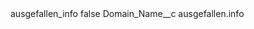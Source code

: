 <?xml version="1.0" encoding="UTF-8"?>
<CustomMetadata xmlns="http://soap.sforce.com/2006/04/metadata" xmlns:xsi="http://www.w3.org/2001/XMLSchema-instance" xmlns:xsd="http://www.w3.org/2001/XMLSchema">
    <label>ausgefallen_info</label>
    <protected>false</protected>
    <values>
        <field>Domain_Name__c</field>
        <value xsi:type="xsd:string">ausgefallen.info</value>
    </values>
</CustomMetadata>
